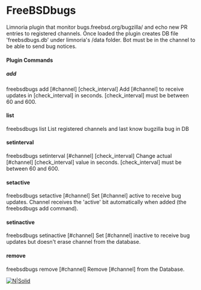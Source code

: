 # FreeBSDbugs
Limnoria plugin that monitor bugs.freebsd.org/bugzilla/ and echo new PR entries to registered channels.
Once loaded the plugin creates DB file 'freebsdbugs.db' under limnoria's /data folder.
Bot must be in the channel to be able to send bug notices.

#### Plugin Commands
##### add
freebsdbugs add [#channel] [check_interval]
Add [#channel] to receive updates in [check_interval] in seconds. [check_interval] must be between 60 and 600.

#### list
freebsdbugs list
List registered channels and last know bugzilla bug in DB

#### setinterval
freebsdbugs setinterval [#channel] [check_interval]
Change actual [#channel] [check_interval] value in seconds. [check_interval] must be between 60 and 600.

#### setactive
freebsdbugs setactive [#channel]
Set [#channel] active to receive bug updates. Channel receives the 'active' bit automatically when added (the freebsdbugs add command).

#### setinactive
freebsdbugs setinactive [#channel]
Set [#channel] inactive to receive bug updates but doesn't erase channel from the database.
#### remove
freebsdbugs remove [#channel]
Remove [#channel] from the Database.



[![N|Solid](http://onda.qsl.br/wp-content/uploads/2019/05/bsdpower.png)](https://www.freebsd.org/)
